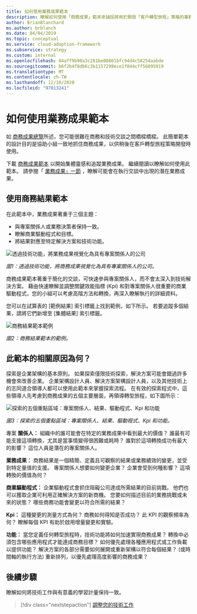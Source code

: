 ```yaml
---
title: 如何使用業務成果範本
description: 瞭解如何使用「商務成果」範本來捕捉將用於開發「客戶轉型旅程」策略的業務成果。
author: BrianBlanchard
ms.author: brblanch
ms.date: 04/04/2019
ms.topic: conceptual
ms.service: cloud-adoption-framework
ms.subservice: strategy
ms.custom: internal
ms.openlocfilehash: 84aff9b90a3c281be00801bfc94d4c58254aabde
ms.sourcegitcommit: b6f2b4f8db6c3b1157299ece1f044cff56895919
ms.translationtype: MT
ms.contentlocale: zh-TW
ms.lasthandoff: 12/10/2020
ms.locfileid: "97013241"
---
```

# <a name="how-to-use-the-business-outcome-template"></a>如何使用業務成果範本

如 [商務成果總覽](./index.md)所述，您可能很難在商務和技術交談之間橋樑橋樑。 此簡單範本的設計目的是協助小組一致地抓住商務成果，以供稍後在客戶轉型旅程策略開發時使用。

下載 [商務成果範本](https://raw.githubusercontent.com/microsoft/CloudAdoptionFramework/master/strategy/business-outcome-template.xlsx) 以開始集體靈感和追蹤業務成果。 繼續閱讀以瞭解如何使用此範本。 請參閱「 [業務成果」一節](./index.md) ，瞭解可能會在執行交談中出現的潛在業務成果。

## <a name="use-the-business-outcome-template"></a>使用商務結果範本

在此範本中，業務成果著重于三個主題：

- 與專案關係人或業務決策者保持一致。
- 瞭解商業驅動程式和目標。
- 將結果對應至特定解決方案和技術功能。

![透過技術功能，將業務成果視覺化為具有專案關係人的公司](../../_images/strategy/business-outcome-house.png)

*圖1：透過技術功能，將商務成果視覺化為具有專案關係人的公司。*

商務成果範本著重于簡化的交談，可快速參與專案關係人，而不會太深入到技術解決方案。 藉由快速瞭解並調整關鍵效能指標 (Kpi) 和對專案關係人很重要的商業驅動程式，您的小組可以考慮高階方法和轉換，再深入瞭解執行的詳細資料。

您可以在試算表的 [範例結果] 索引標籤上找到範例，如下所示。 若要追蹤多個結果，請將它們新增至 [集體結果] 索引標籤。

![商務結果範本範例](../../_images/strategy/business-outcome-template.png)

*圖2：商務結果範本的範例。*

## <a name="why-is-this-template-relevant"></a>此範本的相關原因為何？

探索是企業架構的基本原則。 如果探索僅限技術探索，解決方案可能會錯過許多機會來改善企業。 企業架構設計人員、解決方案架構設計人員，以及其他技術上的志同道合領導人都可以使用此範本來掌握探索流程。 在有效的探索程式中，這些領導人先考慮到商務成果的五個主要層面，再領導轉型旅程，如下圖所示：

![探索的五個重點區域：專案關係人、結果、驅動程式、Kpi 和功能](../../_images/strategy/business-outcome-focus-areas.png)

*圖3：探索的五個重點區域：專案關係人、結果、驅動程式、Kpi 和功能。*

專案 **關係人：** 組織中的誰可能會在特定的業務成果中看到最大的價值？ 誰最有可能支援這項轉換，尤其是當事情變得很困難或耗時？ 誰對於這項轉換成功有最大的影響？ 這位人員是潛在的專案關係人。

**業務成果：** 商務結果是一個精簡、定義且可觀察的結果或業務績效的變更，並受到特定量值的支援。 專案關係人想要如何變更企業？ 企業會受到何種影響？ 這項轉換的價值為何？

**商業驅動程式：** 企業驅動程式會抓住阻礙公司達成所需結果的目前挑戰。 他們也可以獲取企業可利用正確解決方案的新商機。 您要如何描述目前的業務挑戰或未來的狀態？ 哪些商務功能會變更以符合所需的結果？

**Kpi：** 這種變更的測量方式為何？ 商務如何得知是否成功？ 此 KPI 的觀察頻率為何？ 瞭解每個 KPI 有助於啟用增量變更和實驗。

**功能：** 當您定義任何轉型旅程時，技術功能將如何加速實現商務成果？ 轉換中必須包含哪些應用程式才能達成商務目標？ 如何優先處理各種應用程式或工作負載以提供功能？ 解決方案的各部分需要如何展開或重新架構以符合每個結果？  (或時間軸的執行方法) 重新排列，以優先處理高度影響的商務成果？

## <a name="next-steps"></a>後續步驟

瞭解如何將技術工作與有意義的學習計量保持一致。

> [!div class="nextstepaction"]
> [調整您的技術工作](../learning-metrics.md)
